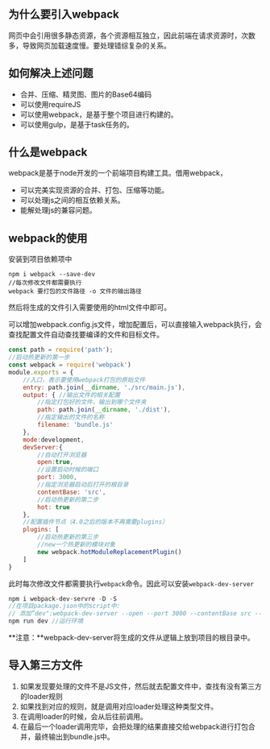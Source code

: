 ## 为什么要引入webpack

网页中会引用很多静态资源，各个资源相互独立，因此前端在请求资源时，次数多，导致网页加载速度慢。要处理错综复杂的关系。

## 如何解决上述问题

-   合并、压缩、精灵图、图片的Base64编码
-   可以使用requireJS
-   可以使用webpack，是基于整个项目进行构建的。
-   可以使用gulp，是基于task任务的。

## 什么是webpack

webpack是基于node开发的一个前端项目构建工具。借用webpack，

-   可以完美实现资源的合并、打包、压缩等功能。
-   可以处理js之间的相互依赖关系。
-   能解处理js的兼容问题。

## webpack的使用

安装到项目依赖项中

```shell
npm i webpack --save-dev
//每次修改文件都需要执行
webpack 要打包的文件路径 -o 文件的输出路径  
```

然后将生成的文件引入需要使用的html文件中即可。

可以增加webpack.config.js文件，增加配置后，可以直接输入webpack执行，会查找配置文件自动查找要编译的文件和目标文件。

```javascript
const path = require('path');
//启动热更新的第一步
const webpack = require('webpack')
module.exports = {
    //入口，表示要使用webpack打包的原始文件
    entry: path.join(__dirname, './src/main.js'),
    output: { //输出文件的相关配置
        //指定打包好的文件，输出到哪个文件夹
        path: path.join(__dirname, './dist'),
        //指定输出的文件的名称
        filename: 'bundle.js'
    },
    mode:development,
    devServer:{
        //自动打开浏览器
        open:true,
        //设置启动时候的端口
        port: 3000,
        //指定浏览器启动后打开的根目录
        contentBase: 'src',
        //启动热更新的第二步
        hot: true
    },
    //配置插件节点（4.0之后的版本不再需要plugins）
    plugins: [
        //启动热更新的第三步
        //new一个热更新的模块对象
        new webpack.hotModuleReplacementPlugin()
    ]
}
```

此时每次修改文件都需要执行`webpack`命令。因此可以安装`webpack-dev-server`

```javascript
npm i webpack-dev-servre -D -S
//在项目package.json中的script中:
// 添加”dev":webpack-dev-server --open --port 3000 --contentBase src --hot"
npm run dev //运行环境
```

**注意：**webpack-dev-server将生成的文件从逻辑上放到项目的根目录中。

## 导入第三方文件

1.  如果发现要处理的文件不是JS文件，然后就去配置文件中，查找有没有第三方的loader规则
2.  如果找到对应的规则，就是调用对应loader处理这种类型文件。
3.  在调用loader的时候，会从后往前调用。
4.  在最后一个loader调用完毕，会把处理的结果直接交给webpack进行打包合并，最终输出到bundle.js中。